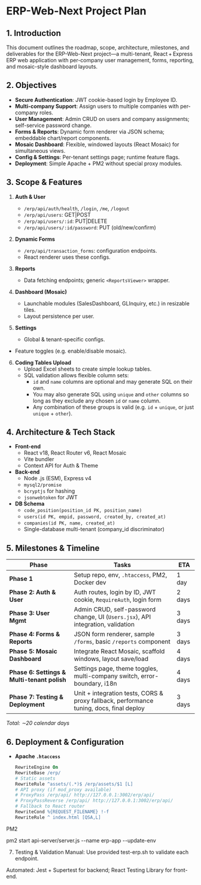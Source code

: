 # ERP-Web-Next Project Plan

## 1. Introduction
This document outlines the roadmap, scope, architecture, milestones, and deliverables for the ERP-Web-Next project—a multi-tenant, React + Express ERP web application with per-company user management, forms, reporting, and mosaic-style dashboard layouts.

## 2. Objectives
- **Secure Authentication**: JWT cookie-based login by Employee ID.
- **Multi-company Support**: Assign users to multiple companies with per-company roles.
- **User Management**: Admin CRUD on users and company assignments; self-service password change.
- **Forms & Reports**: Dynamic form renderer via JSON schema; embeddable chart/report components.
- **Mosaic Dashboard**: Flexible, windowed layouts (React Mosaic) for simultaneous views.
- **Config & Settings**: Per-tenant settings page; runtime feature flags.
- **Deployment**: Simple Apache + PM2 without special proxy modules.

## 3. Scope & Features
1. **Auth & User**  
   - `/erp/api/auth/health`, `/login`, `/me`, `/logout`  
   - `/erp/api/users`: GET|POST  
   - `/erp/api/users/:id`: PUT|DELETE  
   - `/erp/api/users/:id/password`: PUT (old/new/confirm)  

2. **Dynamic Forms**
   - `/erp/api/transaction_forms`: configuration endpoints.
   - React renderer uses these configs.
3. **Reports**  
   - Data fetching endpoints; generic `<ReportsViewer>` wrapper.

4. **Dashboard (Mosaic)**  
   - Launchable modules (SalesDashboard, GLInquiry, etc.) in resizable tiles.  
   - Layout persistence per user.

5. **Settings**  
   - Global & tenant-specific configs.  
 - Feature toggles (e.g. enable/disable mosaic).

6. **Coding Tables Upload**
   - Upload Excel sheets to create simple lookup tables.
   - SQL validation allows flexible column sets:
     - `id` and `name` columns are optional and may generate SQL on their own.
     - You may also generate SQL using `unique` and `other` columns so long as they
       exclude any chosen `id` or `name` column.
     - Any combination of these groups is valid (e.g. `id` + `unique`, or just
       `unique` + `other`).

## 4. Architecture & Tech Stack
- **Front-end**  
  - React v18, React Router v6, React Mosaic  
  - Vite bundler  
  - Context API for Auth & Theme  
- **Back-end**  
  - Node .js (ESM), Express v4  
  - `mysql2/promise`  
  - `bcryptjs` for hashing  
  - `jsonwebtoken` for JWT  
- **DB Schema**  
  - `code_position(position_id PK, position_name)`
  - `users(id PK, empid, password, created_by, created_at)`
  - `companies(id PK, name, created_at)`
  - Single-database multi-tenant (company_id discriminator)

## 5. Milestones & Timeline

| Phase                | Tasks                                                                                            | ETA   |
|----------------------|--------------------------------------------------------------------------------------------------|-------|
| **Phase 1**          | Setup repo, env, `.htaccess`, PM2, Docker dev                                                    | 1 day |
| **Phase 2: Auth & User**       | Auth routes, login by ID, JWT cookie, `RequireAuth`, login form                     | 2 days|
| **Phase 3: User Mgmt** | Admin CRUD, self-password change, UI (`Users.jsx`), API integration, validation                  | 3 days|
| **Phase 4: Forms & Reports**    | JSON form renderer, sample `/forms`, basic `/reports` component                            | 3 days|
| **Phase 5: Mosaic Dashboard**   | Integrate React Mosaic, scaffold windows, layout save/load                                 | 4 days|
| **Phase 6: Settings & Multi-tenant polish** | Settings page, theme toggles, multi-company switch, error-boundary, i18n           | 4 days|
| **Phase 7: Testing & Deployment** | Unit + integration tests, CORS & proxy fallback, performance tuning, docs, final deploy | 3 days|

_Total: ∼20 calendar days_

## 6. Deployment & Configuration
- **Apache `.htaccess`**  
  ```apache
  RewriteEngine On
  RewriteBase /erp/
  # Static assets
  RewriteRule ^assets/(.*)$ /erp/assets/$1 [L]
  # API proxy (if mod_proxy available)
  # ProxyPass /erp/api/ http://127.0.0.1:3002/erp/api/
  # ProxyPassReverse /erp/api/ http://127.0.0.1:3002/erp/api/
  # Fallback to React router
  RewriteCond %{REQUEST_FILENAME} !-f
  RewriteRule ^ index.html [QSA,L]

PM2

pm2 start api-server/server.js --name erp-app --update-env

7. Testing & Validation
Manual: Use provided test-erp.sh to validate each endpoint.

Automated: Jest + Supertest for backend; React Testing Library for front-end.
